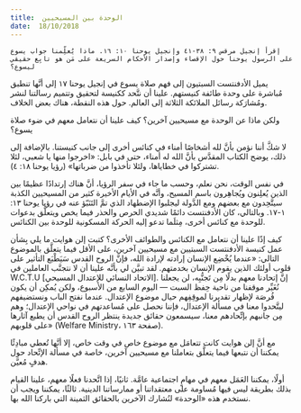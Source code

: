 ```yaml
---
title:  الوحدة بين المسيحيين
date:  18/10/2018
---
```


`إقرأ إنجيل مرقس ٩: ٣٨-٤١ وإنجيل يوحنا ١٠: ١٦. ماذا يُعلِّمنا جواب يسوع على الرسول يوحنا حول الإقصاء وإصدار الأحكام السريعة على مَن هو تابِع حقيقي ليسوع؟`

يميل الأدفنتست السبتيون إلى فهم صلاة يسوع في إنجيل يوحنا ١٧ إلى أنَّها تنطبق مُباشرة على وحدة طائفة كنيستهم. علينا أن نتَّحد ككنيسة لتحقيق وتتميم رسالتنا لنشر ومُشارَكة رسائل الملائكة الثلاثة إلى العالم. حول هذه النقطة، هناك بعض الخلاف.

ولكن ماذا عن الوحدة مع مسيحيين آخرين؟ كيف علينا أن نتعامل معهم في ضوء صلاة يسوع؟

لا شكَّ أننا نؤمن بأنَّ لله أشخاصًا أمناء في كنائس أخرى إلى جانب كنيستنا. بالإضافة إلى ذلك، يوضح الكتاب المقدَّس بأنَّ الله له أمناء، حتى في بابل: «اخرجوا منها يا شعبي، لئلا تشتركوا في خطاياها، ولئلا تأخذوا من ضرباتها» (رؤيا يوحنا ١٨: ٤).

في نفس الوقت، نحن نعلم، وحسب ما جاء في سفر الرؤيا، أنَّ هناك إرتدادًا عظيمًا بين الذين يُعلِنون ويُجاهِرون باسم المسيح، وأنَّه في الأيام الأخيرة كثير من المسيحيين الكذبة سيتَّحِدون مع بعضهم ومع الدَّولة ليجلبوا الإضطهاد الذي تمَّ التَنَبّؤ عنه في رؤيا يوحنا ١٣: ١-١٧. وبالتالي، كان الأدفنتست دائمًا شديدي الحرص والحذر فيما يخص ويتعلَّق بدعوات للوحدة مع كنائس أخرى، مِثلَما تدعو إليه الحركة المسكونية للوحدة بين الكنائس.

كيف إذًا علينا أن نتعامل مع الكنائس والطوائف الأخرى؟ كتبت إلن هوايت ما يلي بِشأن عمل كنيسة الأدفنتست السبتيين مع مسيحيين آخرين، على الأقل فيما يتعلَّق بالموضوع التالي: «عندما يُخْضِع الإنسان إرادته لإرادة الله، فإنَّ الروح القدس سَيَطْبَع التأثير على قلوب أولئك الذين يقوم الإنسان بخدمتهم. لقد تبيَّن لي بأنَّه علينا أن لا نتجنَّب العاملين في W.C.T.U [الاتحاد النسائي للإعتدال المسيحي]. إنَّ إتحادنا معهم بدلًا مِن تَجنُّبِه، لن يجعلنا نُغَيِّر موقفنا من ناحية حِفظ السبت — اليوم السابع من الأسبوع، ولكن يُمكِن أن يكون فُرصَة لإظهار تقديرنا لموقِفِهم حيال موضوع الإعتدال. عندما نفتح الباب ونستضيفهم ليتَّحدوا معنا في مسألة الإعتدال، فإننا نحصل على مُساعدتهم في نواحي الإعتدال؛ وهم مِن جانبهم بإتِّحادهم معنا، سيسمعون حقائق جديدة ينتظر الروح القدس أن يطبع آثارها على قلوبهم» (Welfare Ministry، صفحة ١٦٣).

مع أنَّ إلن هوايت كانت تتعامَل مع موضوع خاص في وقت خاص، إلا أنَّها تُعطي مبادِئًا يمكننا أن نتبعها فيما يتعلَّق بتعاملنا مع مسيحيين آخرين، خاصة في مسألة الإتِّحاد حول هدفٍ مُعيَّن.

أولًا، يمكننا العَمَل معهم في مهامٍ اجتماعية عامَّة. ثانيًا، إذا اتَّحدنا فعلًا معهم، علينا القيام بذلك بطريقة ليس فيها مُساومة على معتقداتنا أو ممارساتنا الدينية. ثالثًا، يمكننا ويجب أن نستخدم هذه «الوحدة» لنُشارك الآخرين بالحقائق الثمينة التي باركنا الله بها.